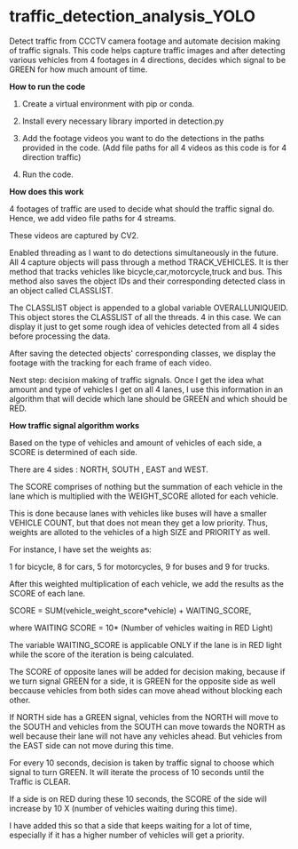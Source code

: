 # traffic_detection_analysis_YOLO
Detect traffic from CCCTV camera footage and automate decision making of traffic signals. This code helps capture traffic images and after detecting various vehicles from 4 footages in 4 directions, decides which signal to be GREEN for how much amount of time.

**How to run the code**

1. Create a virtual environment with pip or conda.

2. Install every necessary library imported in detection.py

3. Add the footage videos you want to do the detections in the paths provided in the code. (Add file paths for all 4 videos as this code is for 4 direction traffic)

4. Run the code.

**How does this work**

4 footages of traffic are used to decide what should the traffic signal do. Hence, we add video file paths for 4 streams.

These videos are captured by CV2. 

Enabled threading as I want to do detections simultaneously in the future. All 4 capture objects will pass through a method TRACK_VEHICLES. It is ther method that tracks vehicles like bicycle,car,motorcycle,truck and bus. This method also saves the object IDs and their corresponding detected class in an object called CLASSLIST.

The CLASSLIST object is appended to a global variable OVERALLUNIQUEID. This object stores the CLASSLIST of all the threads. 4 in this case. We can display it just to get some rough idea of vehicles detected from all 4 sides before processing the data.

After saving the detected objects' corresponding classes, we display the footage with the tracking for each frame of each video.

Next step: decision making of traffic signals. Once I get the idea what amount and type of vehicles I get on all 4 lanes, I use this information in an algorithm that will decide which lane should be GREEN and which should be RED.

**How traffic signal algorithm works**

Based on the type of vehicles and amount of vehicles of each side, a SCORE is determined of each side.

There are 4 sides : NORTH, SOUTH , EAST and WEST.

The SCORE comprises of nothing but the summation of each vehicle in the lane which is multiplied with the WEIGHT_SCORE  alloted for each vehicle.

This is done because lanes with vehicles like buses will have a smaller VEHICLE COUNT, but that does not mean they get a low priority. Thus, weights are alloted to the vehicles of a high SIZE and PRIORITY as well. 

For instance, I have set the weights as:

1 for bicycle, 8 for cars, 5 for motorcycles, 9 for buses and 9 for trucks.

After this weighted multiplication of each vehicle, we add the results as the SCORE of each lane.

SCORE = SUM(vehicle_weight_score*vehicle) + WAITING_SCORE,

where WAITING SCORE = 10* (Number of vehicles waiting in RED Light)

The variable WAITING_SCORE is applicable ONLY if the lane is in RED light while the score of the iteration is being calculated.

The SCORE of opposite lanes will be added for decision making, because if we turn signal GREEN for a side, it is GREEN for the opposite side as well beccause vehicles from both sides can move ahead without blocking each other. 

If NORTH side has a GREEN signal, vehicles from the NORTH will move to the SOUTH and vehicles from the SOUTH can move towards the NORTH as well because their lane will not have any vehicles ahead. But vehicles from the EAST side can not move during this time. 

For every 10 seconds, decision is taken by traffic signal to choose which signal to turn GREEN. It will iterate the process of 10 seconds until the Traffic is CLEAR. 
 
If a side is on RED during these 10 seconds, the SCORE of the side will increase by 10 X (number of vehicles waiting during this time).

I have added this so that a side that keeps waiting for a lot of time, especially if it has a higher number of vehicles will get a priority.

